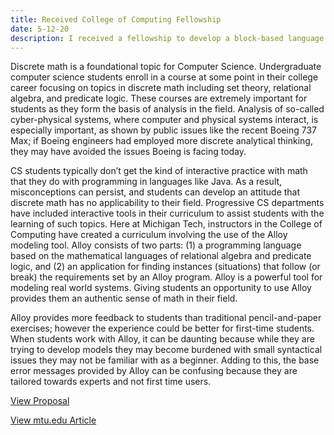 ```yaml
---
title: Received College of Computing Fellowship
date: 5-12-20
description: I received a fellowship to develop a block-based language interface into the Alloy language and analyzer. This will allow users to express mathematical constraints and get feedback from the analyzer while abstracting away syntactic details of the language by the use of blocks.
---
```


Discrete math is a foundational topic for Computer Science. Undergraduate computer
science students enroll in a course at some point in their college career focusing on
topics in discrete math including set theory, relational algebra, and predicate logic.
These courses are extremely important for students as they form the basis of analysis in
the field. Analysis of so-called cyber-physical systems, where computer and physical
systems interact, is especially important, as shown by public issues like the recent
Boeing 737 Max; if Boeing engineers had employed more discrete analytical thinking,
they may have avoided the issues Boeing is facing today.

CS students typically don’t get the kind of interactive practice with math that they do
with programming in languages like Java. As a result, misconceptions can persist, and
students can develop an attitude that discrete math has no applicability to their field.
Progressive CS departments have included interactive tools in their curriculum to assist
students with the learning of such topics. Here at Michigan Tech, instructors in the
College of Computing have created a curriculum involving the use of the Alloy modeling
tool. Alloy consists of two parts: (1) a programming language based on the
mathematical languages of relational algebra and predicate logic, and (2) an application
for finding instances (situations) that follow (or break) the requirements set by an Alloy
program. Alloy is a powerful tool for modeling real world systems. Giving students an
opportunity to use Alloy provides them an authentic sense of math in their field.

Alloy provides more feedback to students than traditional pencil-and-paper exercises;
however the experience could be better for first-time students. When students work with
Alloy, it can be daunting because while they are trying to develop models they may
become burdened with small syntactical issues they may not be familiar with as a
beginner. Adding to this, the base error messages provided by Alloy can be confusing
because they are tailored towards experts and not first time users.

[View Proposal](/publications/Designing%20Scaffolded%20Interactive%20Instruction%20in%20Discrete%20Mathematics.pdf)

[View mtu.edu Article](https://blogs.mtu.edu/computing/2020/05/12/elijah-cobb-awarded-college-of-computing-undergraduate-research-fellowship/)